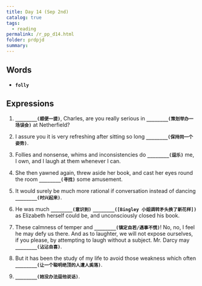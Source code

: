 ```yaml
---
title: Day 14 (Sep 2nd)
catalog: true
tags: 
  - reading
permalink: /r_pp_d14.html
folder: prdpjd
summary: 
---
```


## Words

-   <b data-toggle="tooltip" data-original-title="{{site.data.glossary.folly}}">`folly`</b>


## Expressions



1.  <b data-toggle="tooltip" data-original-title="{{site.data.answers.d14_a}}">`________(顺便一提)`</b>, Charles, are you really serious in <b data-toggle="tooltip" data-original-title="{{site.data.answers.d14_a2}}">`________(策划举办一场误会)`</b> at Netherfield?

2.  I assure you it is very refreshing after sitting so long <b data-toggle="tooltip" data-original-title="{{site.data.answers.d14_b}}">`________(保持同一个姿势)`</b>.

3.  Follies and nonsense, whims and inconsistencies do <b data-toggle="tooltip" data-original-title="{{site.data.answers.d14_c}}">`________(逗乐)`</b> me, I own, and I laugh at them whenever I can.

4.  She then yawned again, threw aside her book, and cast her eyes round the room <b data-toggle="tooltip" data-original-title="{{site.data.answers.d14_d}}">`________(寻找)`</b> some amusement.

5.  It would surely be much more rational if conversation instead of dancing <b data-toggle="tooltip" data-original-title="{{site.data.answers.d14_e}}">`________(时兴起来)`</b>.

6.  He was much <b data-toggle="tooltip" data-original-title="{{site.data.answers.d14_f}}">`________(意识到)`</b> <b data-toggle="tooltip" data-original-title="{{site.data.answers.d14_f2}}">`________([Bingley 小姐调转矛头换了新花样])`</b> as Elizabeth herself could be, and unconsciously closed his book.

7.  These calmness of temper and <b data-toggle="tooltip" data-original-title="{{site.data.answers.d14_g}}">`________(镇定自若/遇事不慌)`</b>! No, no, I feel he may defy us there. And as to laughter, we will not expose ourselves, if you please, by attempting to laugh without a subject. Mr. Darcy may <b data-toggle="tooltip" data-original-title="{{site.data.answers.d14_g2}}">`________(沾沾自喜)`</b>.

8.  But it has been the study of my life to avoid those weakness which often <b data-toggle="tooltip" data-original-title="{{site.data.answers.d14_h}}">`________(让一个聪明绝顶的人遭人奚落)`</b>.

9. <b data-toggle="tooltip" data-original-title="{{site.data.answers.d14_i}}">`________(她没办法逗他说话)`</b>.
